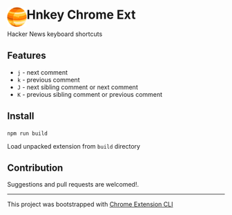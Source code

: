 # <img src="public/icons/icon_48.png" width="45" align="left"> Hnkey Chrome Ext

Hacker News keyboard shortcuts

## Features

- `j` - next comment
- `k` - previous comment
- `J` - next sibling comment or next comment
- `K` - previous sibling comment or previous comment

## Install

`npm run build`

Load unpacked extension from `build` directory

## Contribution

Suggestions and pull requests are welcomed!.

---

This project was bootstrapped with [Chrome Extension CLI](https://github.com/dutiyesh/chrome-extension-cli)

